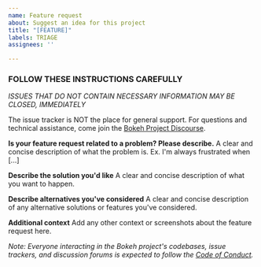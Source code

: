 ```yaml
---
name: Feature request
about: Suggest an idea for this project
title: "[FEATURE]"
labels: TRIAGE
assignees: ''

---
```


### FOLLOW THESE INSTRUCTIONS CAREFULLY

*ISSUES THAT DO NOT CONTAIN NECESSARY INFORMATION MAY BE CLOSED, IMMEDIATELY*

The issue tracker is NOT the place for general support. For questions and technical assistance, come join the [Bokeh Project Discourse](https://discourse.bokeh.org).

**Is your feature request related to a problem? Please describe.**
A clear and concise description of what the problem is. Ex. I'm always frustrated when [...]

**Describe the solution you'd like**
A clear and concise description of what you want to happen.

**Describe alternatives you've considered**
A clear and concise description of any alternative solutions or features you've considered.

**Additional context**
Add any other context or screenshots about the feature request here.

*Note: Everyone interacting in the Bokeh project's codebases, issue trackers, and discussion forums is expected to follow the [Code of Conduct](https://github.com/bokeh/bokeh/blob/master/CODE_OF_CONDUCT.md).*
